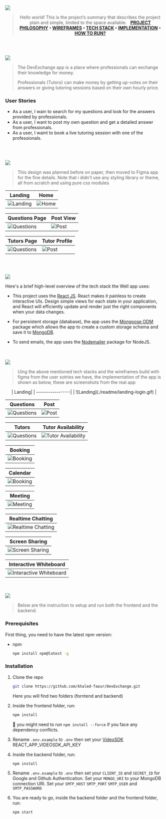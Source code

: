<img src="./readme/title1.svg"/>

<div align="center">

> Hello world! This is the project’s summary that describes the project plain and simple, limited to the space available.  
**[PROJECT PHILOSOPHY](#project-philosophy) • [WIREFRAMES](#wireframes) • [TECH STACK](#tech-stack) • [IMPLEMENTATION](#implementation) • [HOW TO RUN?](#how-to-run)**

</div>

<br><br>

<img id="project-philosophy" src="./readme/title2.svg"/>

> The DevExchange app is a place where professionals can exchange their knowledge for money. 
> 
> Professionals (Tutors) can make money by getting up-votes on their answers or giving tutoring sessions based on their own hourly price. 

### User Stories
- As a user, I wain to search for my questions and look for the answers provided by professionals.
- As a user, I want to  post my own question and get a detailed answer from professionals.
- As a user, I waint to book a live tutoring session with one of the professionals.

<br><br>

<img id="wireframes" src="./readme/title3.svg"/>

> This design was planned before on paper, then moved to Figma app for the fine details.
Note that i didn't use any styling library or theme, all from scratch and using pure css modules

| Landing  | Home |
| -----------------| -----|
| ![Landing](./readme/figma-landing-page.png) | ![Home](./readme/home-page.png) |

| Questions Page | Post View |
| -----------------| -----|
| ![Questions](./readme/figma-questions-page.png) | ![Post](./readme/figma-post-page.png) |

| Tutors Page | Tutor Profile |
| -----------------| -----|
| ![Questions](./readme/figma-tutors-page.png) | ![Post](./readme/figma-tutor-profile-page.png) |



<br><br>

<img id="tech-stack" src="./readme/title4.svg"/>

Here's a brief high-level overview of the tech stack the Well app uses:

- This project uses the [React JS](https://reactjs.org/). React makes it painless to create interactive UIs. Design simple views for each state in your application, and React will efficiently update and render just the right components when your data changes.

- For persistent storage (database), the app uses the [Mongoose ODM](https://mongoosejs.com) package which allows the app to create a custom storage schema and save it to [MongoDB](https://www.mongodb.com).

- To send emails, the app uses the [Nodemailer](nodemailer.com/) package for NodeJS.


<br><br>
<img id="implementation" src="./readme/title5.svg"/>

> Uing the above mentioned tech stacks and the wireframes build with figma from the user sotries we have, the implementation of the app is shown as below, these are screenshots from the real app


<div align="center">
| Landing|
| -----------------|
| ![Landing](./readme/landing-login.gif) |

| Questions | Post |
| -----------------| -----|
| ![Questions](./readme/questions-page.gif) | ![Post](./readme/question-view.gif) |

| Tutors | Tutor Availability |
| -----------------| -----|
| ![Questions](./readme/tutors-page.gif) | ![Tutor Availability](./readme/tutor-availability.gif) |

| Booking |
| -----------------|
| ![Booking](./readme/tutor-book.gif) |

| Calendar |
| -----------------|
| ![Booking](./readme/calendar-view.gif) |

| Meeting |
| -----------------|
| ![Meeting](./readme/meeting-audio-video.gif) |

| Realtime Chatting |
| -----------------|
| ![Realtime Chatting ](./readme/meeting-realtime-chatting.gif) |

| Screen Sharing |
| -----------------|
| ![Screen Sharing](./readme/meeting-screen-sharing.gif) |

| Interactive Whiteboard |
| -----------------|
| ![Interactive Whiteboard](./readme/meeting-whiteboard.gif) |

</div>

<br><br>
<img id="how-to-run" src="./readme/title6.svg"/>


> Below are the instruction to setup and run both the frontend and the backend.
### Prerequisites

First thing, you need to have the latest npm version:
* npm
  ```sh
  npm install npm@latest -g
  ```

### Installation

1. Clone the repo
   ```sh
   git clone https://github.com/khaled-faour/DevExchange.git
   ```
   Here you will find two folders (forntend and backend)
   
2. Inside the frontend folder, run:
   ```sh
   npm install
   ```
   🚨 you might need to run `npm install --force`  if you face any dependency conflicts.
3. Rename `.env.example` to `.env` then set your [VideoSDK](https://www.videosdk.live/) REACT_APP_VIDEOSDK_API_KEY

4. Inside the backend folder, run:
   ```sh
   npm install
   ```
5. Rename `.env.example` to `.env` then set your `CLIENT_ID` and `SECRET_ID` for Google and Github Authentication.
Set your `MONGO_URI` to your MongoDB connection URI.
Set your `SMTP_HOST` `SMTP_PORT` `SMTP_USER` and `SMTP_PASSWORD`

6. You are ready to go, inside the backend folder and the frontend folder, run: 
   ```sh
   npm start
   ```
